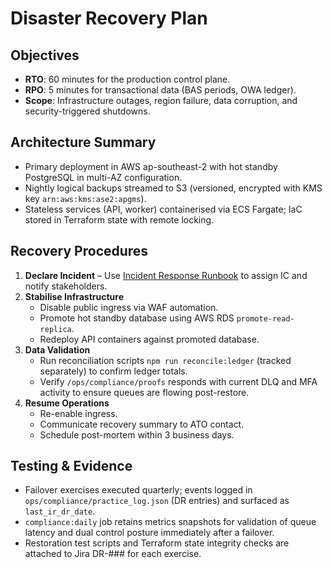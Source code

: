 # Disaster Recovery Plan

## Objectives
- **RTO**: 60 minutes for the production control plane.
- **RPO**: 5 minutes for transactional data (BAS periods, OWA ledger).
- **Scope**: Infrastructure outages, region failure, data corruption, and security-triggered shutdowns.

## Architecture Summary
- Primary deployment in AWS ap-southeast-2 with hot standby PostgreSQL in multi-AZ configuration.
- Nightly logical backups streamed to S3 (versioned, encrypted with KMS key `arn:aws:kms:ase2:apgms`).
- Stateless services (API, worker) containerised via ECS Fargate; IaC stored in Terraform state with remote locking.

## Recovery Procedures
1. **Declare Incident** – Use [Incident Response Runbook](./incident_response_runbook.md) to assign IC and notify stakeholders.
2. **Stabilise Infrastructure**
   - Disable public ingress via WAF automation.
   - Promote hot standby database using AWS RDS `promote-read-replica`.
   - Redeploy API containers against promoted database.
3. **Data Validation**
   - Run reconciliation scripts `npm run reconcile:ledger` (tracked separately) to confirm ledger totals.
   - Verify `/ops/compliance/proofs` responds with current DLQ and MFA activity to ensure queues are flowing post-restore.
4. **Resume Operations**
   - Re-enable ingress.
   - Communicate recovery summary to ATO contact.
   - Schedule post-mortem within 3 business days.

## Testing & Evidence
- Failover exercises executed quarterly; events logged in `ops/compliance/practice_log.json` (DR entries) and surfaced as `last_ir_dr_date`.
- `compliance:daily` job retains metrics snapshots for validation of queue latency and dual control posture immediately after a failover.
- Restoration test scripts and Terraform state integrity checks are attached to Jira DR-### for each exercise.
